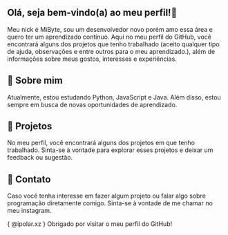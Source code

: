 ## Olá, seja bem-vindo(a) ao meu perfil!👋
Meu nick é MiByte, sou um desenvolvedor novo porém amo essa área e quero ter um aprendizado contínuo. Aqui no meu perfil do GitHub, você encontrará alguns dos projetos que tenho trabalhado (aceito qualquer tipo de ajuda, observações e entre outros para o meu aprendizado.), além de informações sobre meus gostos, interesses e experiências.

## 🔭 Sobre mim
Atualmente, estou estudando Python, JavaScript e Java. Além disso, estou sempre em busca de novas oportunidades de aprendizado.

## 👯 Projetos
No meu perfil, você encontrará alguns dos projetos em que tenho trabalhado. Sinta-se à vontade para explorar esses projetos e deixar um feedback ou sugestão.

## 💬 Contato
Caso você tenha interesse em fazer algum projeto ou falar algo sobre programação diretamente comigo. Sinta-se à vontade de me chamar no meu instagram.

{ @ipolar.xz } Obrigado por visitar o meu perfil do GitHub!
